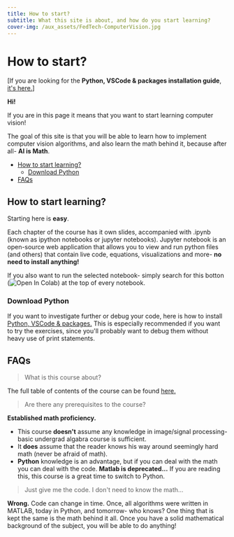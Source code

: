 ```yaml
---
title: How to start?
subtitle: What this site is about, and how do you start learning?
cover-img: /aux_assets/FedTech-ComputerVision.jpg
---
```


# How to start?

[If you are looking for the **Python, VSCode & packages installation guide**, [it's here.](/pages/python_vscode_installation/python_vscode_installation/)]

**Hi!** 

If you are in this page it means that you want to start learning computer vision!

The goal of this site is that you will be able to learn how to implement computer vision algorithms, and also learn the math behind it, because after all- **AI is Math**.


- [How to start learning?](#how-to-start-learning)
  - [Download Python](#download-python)
- [FAQs](#faqs)


## How to start learning?
Starting here is **easy**.

Each chapter of the course has it own slides, accompanied with .ipynb (known as ipython notebooks or jupyter notebooks).
Jupyter notebook is an open-source web application that allows you to view and run python files (and others) that contain live code, equations, visualizations and more- **no need to install anything!**

If you also want to run the selected notebook- simply search for this botton (![Open In Colab](https://colab.research.google.com/assets/colab-badge.svg)) at the top of every notebook.

### Download Python
If you want to investigate further or debug your code, here is how to install [Python, VSCode & packages.](/pages/python_vscode_installation/python_vscode_installation/)
This is especially recommended if you want to try the exercises, since you'll probably want to debug them without heavy use of print statements.  

## FAQs
> What is this course about?

The full table of contents of the course can be found [here.](/pages/toc/)

> Are there any prerequisites to the course?

**Established math proficiency.** 
- This course **doesn't** assume any knowledge in image/signal processing- basic undergrad algabra course is sufficient. 
- It **does** assume that the reader knows his way around seemingly hard math (never be afraid of math).
- **Python** knowledge is an advantage, but if you can deal with the math you can deal with the code. **Matlab is deprecated...** If you are reading this, this course is a great time to switch to Python.

> Just give me the code. I don't need to know the math...
 
**Wrong.** Code can change in time. Once, all algorithms were written in MATLAB, today in Python, and tomorrow- who knows? One thing that is kept the same is the math behind it all. Once you have a solid mathematical background of the subject, you will be able to do anything!



